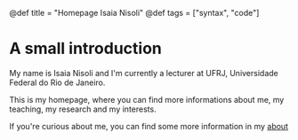 @def title = "Homepage Isaia Nisoli"
@def tags = ["syntax", "code"]

# A small introduction

My name is Isaia Nisoli and I'm currently a lecturer at
UFRJ, Universidade Federal do Rio de Janeiro.

This is my homepage, where you can find more informations about me,
my teaching, my research and my interests.

If you're curious about me, you can find some more information
in my [about](/about/)
